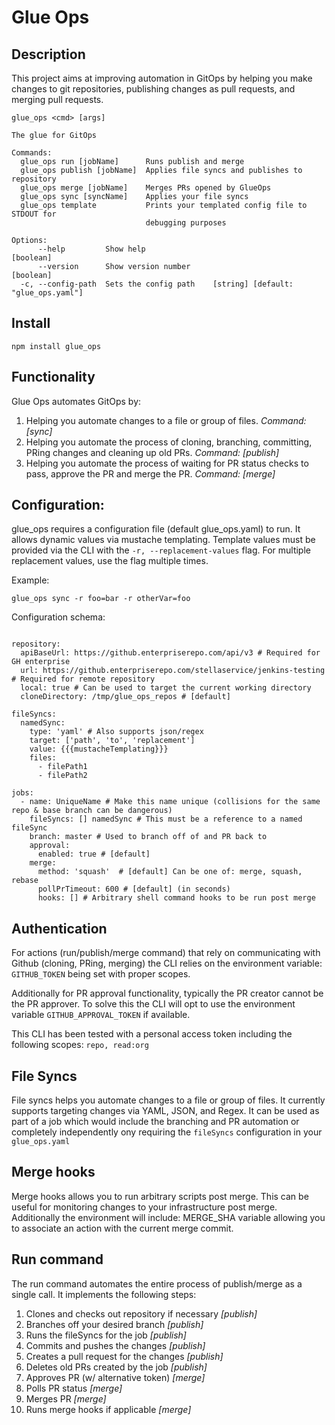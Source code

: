 # Glue Ops

## Description
This project aims at improving automation in GitOps by helping you make changes to git repositories, publishing changes as pull requests, and merging pull requests.


```
glue_ops <cmd> [args]

The glue for GitOps

Commands:
  glue_ops run [jobName]      Runs publish and merge
  glue_ops publish [jobName]  Applies file syncs and publishes to repository
  glue_ops merge [jobName]    Merges PRs opened by GlueOps
  glue_ops sync [syncName]    Applies your file syncs
  glue_ops template           Prints your templated config file to STDOUT for
                              debugging purposes

Options:
      --help         Show help                                         [boolean]
      --version      Show version number                               [boolean]
  -c, --config-path  Sets the config path    [string] [default: "glue_ops.yaml"]
```

## Install

```
npm install glue_ops
```

## Functionality

Glue Ops automates GitOps by:
1. Helping you automate changes to a file or group of files. *Command: [sync]*
2. Helping you automate the process of cloning, branching, committing, PRing changes and cleaning up old PRs. *Command: [publish]*
3. Helping you automate the process of waiting for PR status checks to pass, approve the PR and merge the PR. *Command: [merge]*

## Configuration:
glue_ops requires a configuration file (default glue_ops.yaml) to run.  It allows dynamic values via mustache templating.  Template values must be provided via the CLI with the `-r, --replacement-values` flag.  For multiple replacement values, use the flag multiple times.

Example:

`glue_ops sync -r foo=bar -r otherVar=foo`


Configuration schema:
```

repository:
  apiBaseUrl: https://github.enterpriserepo.com/api/v3 # Required for GH enterprise
  url: https://github.enterpriserepo.com/stellaservice/jenkins-testing # Required for remote repository
  local: true # Can be used to target the current working directory
  cloneDirectory: /tmp/glue_ops_repos # [default]

fileSyncs:
  namedSync:
    type: 'yaml' # Also supports json/regex
    target: ['path', 'to', 'replacement']
    value: {{{mustacheTemplating}}}
    files:
      - filePath1
      - filePath2

jobs:
  - name: UniqueName # Make this name unique (collisions for the same repo & base branch can be dangerous)
    fileSyncs: [] namedSync # This must be a reference to a named fileSync
    branch: master # Used to branch off of and PR back to
    approval:
      enabled: true # [default]
    merge:
      method: 'squash'  # [default] Can be one of: merge, squash, rebase
      pollPrTimeout: 600 # [default] (in seconds)
      hooks: [] # Arbitrary shell command hooks to be run post merge
```

## Authentication

For actions (run/publish/merge command) that rely on communicating with Github (cloning, PRing, merging) the CLI relies on the environment variable: `GITHUB_TOKEN` being set with proper scopes.

Additionally for PR approval functionality, typically the PR creator cannot be the PR approver.  To solve this the CLI will opt to use the environment variable `GITHUB_APPROVAL_TOKEN` if available.

This CLI has been tested with a personal access token including the following scopes: `repo, read:org`

## File Syncs

File syncs helps you automate changes to a file or group of files.  It currently supports targeting changes via YAML, JSON, and Regex. It can be used as part of a job which would include the branching and PR automation or completely independently ony requiring the `fileSyncs` configuration in your `glue_ops.yaml`

## Merge hooks

Merge hooks allows you to run arbitrary scripts post merge. This can be useful for monitoring changes to your infrastructure post merge. Additionally the environment will include: MERGE_SHA variable allowing you to associate an action with the current merge commit.

## Run command

The run command automates the entire process of publish/merge as a single call.  It implements the following steps:
1. Clones and checks out repository if necessary *[publish]*
2. Branches off your desired branch *[publish]*
3. Runs the fileSyncs for the job *[publish]*
4. Commits and pushes the changes *[publish]*
5. Creates a pull request for the changes *[publish]*
6. Deletes old PRs created by the job *[publish]*
7. Approves PR (w/ alternative token) *[merge]*
8. Polls PR status *[merge]*
9. Merges PR *[merge]*
10. Runs merge hooks if applicable *[merge]*
